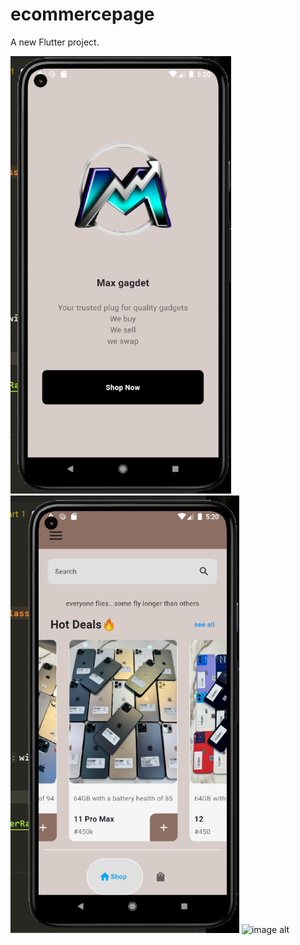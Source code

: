 # ecommercepage

A new Flutter project. 

![image alt](https://github.com/jehovah-son/ecommerce-app/blob/cd8d432fddeeafc0b0be0333b6644f7cf89ab31e/main.png)  ![image alt](https://github.com/jehovah-son/ecommerce-app/blob/4e3b0920f86bcd629c328b39e5083a110e695bdf/home.png)  ![image alt]()



